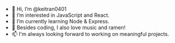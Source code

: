- 👋 Hi, I’m @keitran0401
- 👀 I’m interested in JavaScript and React.
- 🌱 I’m currently learning Node & Express.
- 💞️ Besides coding, I also love music and ramen!
- 📫 I'm always looking forward to working on meaningful projects.

<!---
keitran0401/keitran0401 is a ✨ special ✨ repository because its `README.md` (this file) appears on your GitHub profile.
You can click the Preview link to take a look at your changes.
--->
